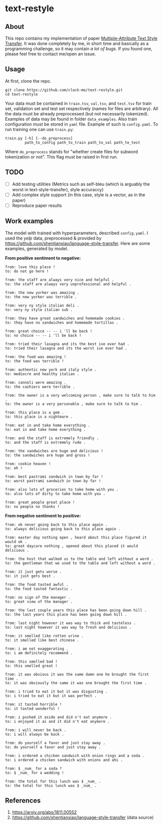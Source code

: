 # text-restyle

## About
This repo contains my implementation of paper [Multiple-Attribute Text Style Transfer](https://arxiv.org/abs/1811.00552). It was done completely by me, in short time and basically as a programming challenge, so it may contain _a lot of bugs_. If you found one, please feel free to contact me/open an issue.

## Usage
At first, clone the repo.
```
git clone https://github.com/clock-me/text-restyle.git
cd text-restyle
```
Your data must be contained in `train.tsv`, `val.tsv`, and `test.tsv` for train set, validation set and test set respectively (names for files are arbitrary). All the data must be already preprocessed (but not necessarily tokenized). Examples of data may be found in folder `data_examples`. Also train configuration must be stored in `yaml` file. Example of such is `config.yaml`.
To run training one can use `train.py`:
```
train.py [-h] [--do_preprocess]
         path_to_config path_to_train path_to_val path_to_test
```
Where `do_preprocess` stands for "whether create files for subword tokenization or not". This flag must be raised in first run.

## TODO
- [ ] Add testing utilities (Metrics such as self-bleu (which is arguably the worst in text-style-transfer), style accuraccy)
- [ ] Add complex style support (in this case, style is a vector, as in the paper)
- [ ] Reproduce paper results

## Work examples
The model with trained with hyperparameters, described `config.yaml`. I used the _yelp_ data, preprocessed & provided by https://github.com/shentianxiao/language-style-transfer. Here are some examples, generated by model.

**From positive sentiment to negative:**
```
from: love this place !
to: do not go here !

from: the staff are always very nice and helpful .
to: the staff are always very unprofessional and helpful .

from: the new yorker was amazing .
to: the new yorker was terrible .

from: very ny style italian deli .
to: very ny style italian sub .

from: they have great sandwiches and homemade cookies .
to: they have no sandwiches and homemade tortillas .

from: great choice -- -- i 'll be back !
to: no choice -- -- i 'll be back !

from: tried their lasagna and its the best ive ever had .
to: tried their lasagna and its the worst ive ever had .

from: the food was amazing !
to: the food was terrible !

from: authentic new york and italy style .
to: mediocre and healthy italian .

from: cannoli were amazing .
to: the cashiers were terrible .

from: the owner is a very welcoming person , make sure to talk to him .
to: the owner is a very personable , make sure to talk to him .

from: this place is a gem .
to: this place is a nightmare .

from: eat in and take home everything .
to: eat in and take home everything .

from: and the staff is extremely friendly .
to: and the staff is extremely rude .

from: the sandwiches are huge and delicious !
to: the sandwiches are huge and gross !

from: cookie heaven !
to: eh !

from: best pastrami sandwich in town by far !
to: worst pastrami sandwich in town by far !

from: also lots of groceries to take home with you .
to: also lots of dirty to take home with you .

from: great people great place !
to: no people no thanks !
```

**From negative sentiment to positive:**
```
from: ok never going back to this place again .
to: always delicious going back to this place again .

from: easter day nothing open , heard about this place figured it would ok .
to: great daycare nothing , opened about this placed it would delicious .

from: the host that walked us to the table and left without a word .
to: the gentleman that we used to the table and left without a word .

from: it just gets worse .
to: it just gets best .

from: the food tasted awful .
to: the food tasted fantastic .

from: no sign of the manager .
to: great view of the manager .

from: the last couple years this place has been going down hill .
to: the last years this place has been going down hill .

from: last night however it was way to thick and tasteless .
to: last night however it was way to fresh and delicious .

from: it smelled like rotten urine .
to: it smelled like best chinese .

from: i am not exaggerating .
to: i am definitely recommend .

from: this smelled bad !
to: this smelled great !

from: it was obvious it was the same damn one he brought the first time .
to: it was obviously the same it was one brought the first time .

from: i tried to eat it but it was disgusting .
to: i tried to eat it but it was perfect .

from: it tasted horrible !
to: it tasted wonderful !

from: i pushed it aside and did n't eat anymore .
to: i enjoyed it ai and it did n't eat anymore .

from: i will never be back .
to: i will always be back .

from: do yourself a favor and just stay away .
to: do yourself a favor and just stay away .

from: i ordered a chicken sandwich with onion rings and a soda .
to: i ordered a chicken sandwich with onions and ahi .

from: $ _num_ for a soda ?
to: $ _num_ for a wedding !

from: the total for this lunch was $ _num_ .
to: the total for this lunch was $ _num_ .
```

## References
1) https://arxiv.org/abs/1811.00552
2) https://github.com/shentianxiao/language-style-transfer (data source)
